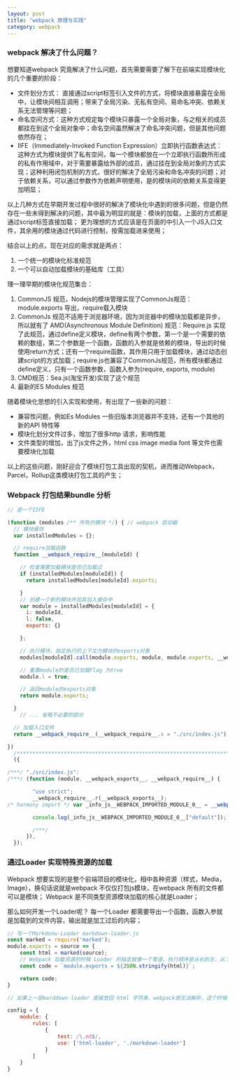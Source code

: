 ```yaml
---
layout: post
title: "webpack 原理与实践"
category: webpack
---
```


### webpack 解决了什么问题？

想要知道webpack 究竟解决了什么问题，首先需要需要了解下在前端实现模块化的几个重要的阶段：
- 文件划分方式： 直接通过script标签引入文件的方式，将模块直接暴露在全局中，让模块间相互调用；带来了全局污染、无私有空间、易命名冲突、依赖关系无法管理等问题；
- 命名空间方式：这种方式规定每个模块只暴露一个全局对象，与之相关的成员都挂在到这个全局对象中；命名空间虽然解决了命名冲突问题，但是其他问题依然存在；
- IIFE（Immediately-Invoked Function Expression）立即执行函数表达式：这种方式为模块提供了私有空间，每一个模块都放在一个立即执行函数所形成的私有作用域中，对于需要暴露给外部的成员，通过挂在到全局对象的方式实现；这种利用闭包机制的方式，很好的解决了全局污染和命名冲突的问题；对于依赖关系，可以通过参数作为依赖声明使用，是的模块间的依赖关系变得更加明显；

以上几种方式在早期开发过程中很好的解决了模块化中遇到的很多问题，但是仍然存在一些未得到解决的问题，其中最为明显的就是：模块的加载，上面的方式都是通过script标签直接加载；
更为理想的方式应该是在页面的中引入一个JS入口文件，其余用的模块通过代码进行控制，按需加载进来使用；

结合以上的点，现在对应的需求就是两点：
1. 一个统一的模块化标准规范
2. 一个可以自动加载模块的基础库（工具）

理一理早期的模块化规范集合：
1. CommonJS 规范，Nodejs的模块管理实现了CommonJs规范：module.exports 导出，require载入模块
2. CommonJs 规范不适用于浏览器环境，因为浏览器中的模块加载都是异步，所以就有了 AMD(Asynchronous Module Definition) 规范：Require.js 实现了此规范，通过define定义模块，define有两个参数，第一个是一个需要的依赖的数组，第二个参数是一个函数，函数的入参就是依赖的模块，导出的时候使用return方式；还有一个require函数，其作用只用于加载模块，通过动态创建script的方式加载；require.js也兼容了CommonJs规范，所有模块都通过 define定义，只有一个函数参数，函数入参为(require, exports, module)
3. CMD规范：Sea.js(淘宝开发)实现了这个规范
4. 最新的ES Modules 规范

随着模块化思想的引入实现和使用，有出现了一些新的问题：
- 兼容性问题，例如Es Modules 一些旧版本浏览器并不支持，还有一个其他的新的API 特性等
- 模块化划分文件过多，增加了很多http 请求，影响性能
- 文件类型的增加，出了js文件之外，html css image media font 等文件也需要模块化加载

以上的这些问题，刚好迎合了模块打包工具出现的契机，进而推动Webpack，Parcel，Rollup这类模块打包工具的产生；


### Webpack 打包结果bundle 分析

```javascript
// 是一个IIFE 

(function (modules /** 所有的模块 */) { // webpack 启动器
  // 模块缓存
  var installedModules = {};

  // require加载函数
  function __webpack_require__(moduleId) {

    // 检查需要加载模块是否已加载过
    if (installedModules[moduleId]) {
      return installedModules[moduleId].exports;

    }
    // 创建一个新的模块并加其加入缓存中
    var module = installedModules[moduleId] = {
      i: moduleId,
      l: false,
      exports: {}

    };

    // 执行模块，指定执行的上下文为模块的exports对象
    modules[moduleId].call(module.exports, module, module.exports, __webpack_require__);

    // 重置module的是否已加载Flag 为true
    module.l = true;

    // 返回module的exports对象
    return module.exports;

  }
    // ... 省略不必要的部分

  // 加载入口文件
  return __webpack_require__(__webpack_require__.s = "./src/index.js");

})
  /************************************************************************/
  ({

/***/ "./src/index.js":
/***/ (function (module, __webpack_exports__, __webpack_require__) {

        "use strict";
        __webpack_require__.r(__webpack_exports__);
/* harmony import */ var _info_js__WEBPACK_IMPORTED_MODULE_0__ = __webpack_require__(/*! ./info.js */ "./src/info.js");

        console.log(_info_js__WEBPACK_IMPORTED_MODULE_0__["default"]);

        /***/
      }),
  });
```

### 通过Loader 实现特殊资源的加载
Webpack 想要实现的是整个前端项目的模块化，相中各种资源（样式，Media，Image），换句话说就是webpack 不仅仅打包js模块，在webpack 所有的文件都可以是模块；
Webpack 是不同类型资源模块加载的核心就是Loader；

那么如何开发一个Loader呢？ 每一个Loader 都需要导出一个函数，函数入参就是加载到的文件内容，输出就是加工过后的内容；

```javascript
// 写一个Markdonw-Loader markdown-loader.js
const marked = require('marked');
module.exports = source => {
    const html = marked(source);
    // Webpack 加载资源的时候 Loader 的指定就像一个管道，执行顺序是从右到左，从下到上，webpack 规定 最后一个Loader的返回一定是一段可执行的js代码
    const code = `module.exports = ${JSON.stringify(html)}`;

    return code;
}

// 如果上一部marddown-loader 直接放回 html 字符串，webpack就无法解析，这个时候可以借助其他loader进行处理，比如使用 html-loader

config = {
    module: {
        rules: [
            {
                test: /\.md$/,
                use: ['html-loader', './markdown-loader']
            }
        ]
    }
}
```